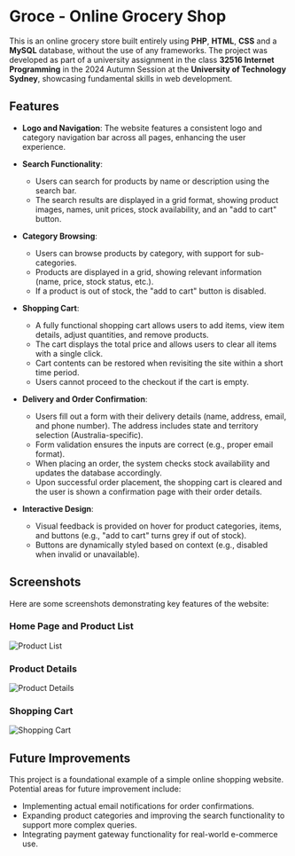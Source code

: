 # Groce - Online Grocery Shop

This is an online grocery store built entirely using **PHP**, **HTML**, **CSS** and a **MySQL** database, without the use of any frameworks. The project was developed as part of a university assignment in the class **32516 Internet Programming** in the 2024 Autumn Session at the **University of Technology Sydney**, showcasing fundamental skills in web development.

## Features

- **Logo and Navigation**: The website features a consistent logo and category navigation bar across all pages, enhancing the user experience.

- **Search Functionality**: 
  - Users can search for products by name or description using the search bar.
  - The search results are displayed in a grid format, showing product images, names, unit prices, stock availability, and an "add to cart" button.

- **Category Browsing**: 
  - Users can browse products by category, with support for sub-categories.
  - Products are displayed in a grid, showing relevant information (name, price, stock status, etc.).
  - If a product is out of stock, the "add to cart" button is disabled.

- **Shopping Cart**: 
  - A fully functional shopping cart allows users to add items, view item details, adjust quantities, and remove products.
  - The cart displays the total price and allows users to clear all items with a single click.
  - Cart contents can be restored when revisiting the site within a short time period.
  - Users cannot proceed to the checkout if the cart is empty.

- **Delivery and Order Confirmation**:
  - Users fill out a form with their delivery details (name, address, email, and phone number). The address includes state and territory selection (Australia-specific).
  - Form validation ensures the inputs are correct (e.g., proper email format).
  - When placing an order, the system checks stock availability and updates the database accordingly.
  - Upon successful order placement, the shopping cart is cleared and the user is shown a confirmation page with their order details.

- **Interactive Design**: 
  - Visual feedback is provided on hover for product categories, items, and buttons (e.g., "add to cart" turns grey if out of stock).
  - Buttons are dynamically styled based on context (e.g., disabled when invalid or unavailable).

## Screenshots

Here are some screenshots demonstrating key features of the website:

### Home Page and Product List

![Product List](https://github.com/user-attachments/assets/883cf1ba-dff0-49eb-a264-b7ddcbdd99b0)


### Product Details

![Product Details](https://github.com/user-attachments/assets/c8b12c46-8cb1-4cd1-9017-f76d7b3b6fbe)


### Shopping Cart

![Shopping Cart](https://github.com/user-attachments/assets/d2cea6e4-15b4-4187-8162-08001d5d5464)



## Future Improvements
This project is a foundational example of a simple online shopping website. Potential areas for future improvement include:
- Implementing actual email notifications for order confirmations.
- Expanding product categories and improving the search functionality to support more complex queries.
- Integrating payment gateway functionality for real-world e-commerce use.
